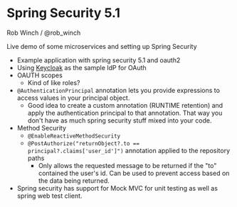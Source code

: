 # Spring Security 5.1

Rob Winch / @rob_winch

Live demo of some microservices and setting up Spring Security

  * Example application with spring security 5.1 and oauth2
  * Using [Keycloak](https://www.keycloak.org/about.html) as the sample IdP for OAuth
  * OAUTH scopes
    * Kind of like roles?
  * `@AuthenticationPrincipal` annotation lets you provide expressions to access values in your principal object.
    * Good idea to create a custom annotation (RUNTIME retention) and apply the authentication principal to that annotation. That way you don't have as much spring security stuff mixed into your code.
  * Method Security
    * `@EnableReactiveMethodSecurity`
    * `@PostAuthorize("returnObject?.to == principal?.claims['user_id']")` annotation applied to the repository paths
      * Only allows the requested message to be returned if the "to" contained the user's id. Can be used to prevent access based on the data being returned.
  * Spring security has support for Mock MVC for unit testing as well as spring web test client.
  